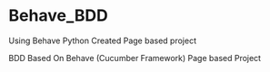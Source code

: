 # Behave_BDD
Using Behave Python Created Page based project 

BDD Based On Behave (Cucumber Framework) Page based Project

